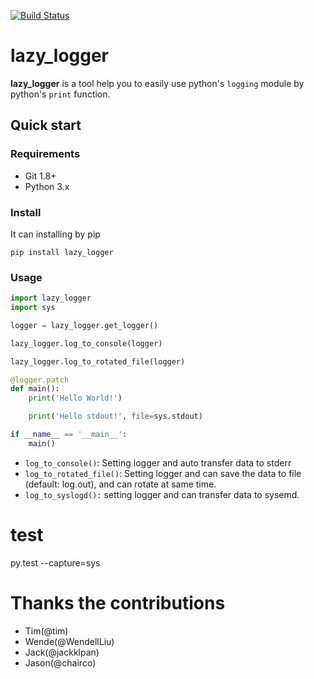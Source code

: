[![Build Status](https://travis-ci.org/Python-Logging-For-Human/ezlogging.svg?branch=master)](https://travis-ci.org/Python-Logging-For-Human/ezlogging)

# lazy_logger

__lazy_logger__ is a tool help you to easily use python's `logging` module by python's `print` function.

## Quick start

### Requirements

- Git 1.8+
- Python 3.x


### Install

It can installing by pip

```
pip install lazy_logger
```

### Usage

```python
import lazy_logger
import sys

logger = lazy_logger.get_logger()

lazy_logger.log_to_console(logger)

lazy_logger.log_to_rotated_file(logger)

@logger.patch
def main():
    print('Hello World!')

    print('Hello stdout!', file=sys.stdout)

if __name__ == '__main__':
    main()
```

+ `log_to_console()`: Setting logger and auto transfer data to stderr
+ `log_to_rotated_file()`: Setting logger and can save the data to file (default: log.out), and can rotate at same time.
+ `log_to_syslogd():` setting logger and can transfer data to sysemd.

# test
py.test --capture=sys


# Thanks the contributions

+ Tim(@tim)
+ Wende(@WendellLiu)
+ Jack(@jackklpan)
+ Jason(@chairco)